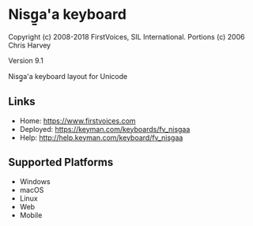 Nisg̱a'a keyboard
======================

Copyright (c) 2008-2018 FirstVoices, SIL International. Portions (c) 2006 Chris Harvey

Version 9.1

Nisg̱a'a keyboard layout for Unicode

Links
-----

 * Home:     <https://www.firstvoices.com>
 * Deployed: <https://keyman.com/keyboards/fv_nisgaa>
 * Help:     <http://help.keyman.com/keyboard/fv_nisgaa>
 
Supported Platforms
-------------------

 * Windows
 * macOS
 * Linux
 * Web
 * Mobile
